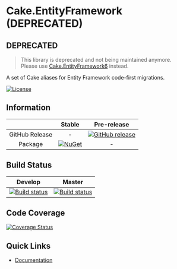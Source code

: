 # Cake.EntityFramework (DEPRECATED)

## DEPRECATED 
> This library is deprecated and not being maintained anymore.  
> Please use [Cake.EntityFramework6](https://github.com/cake-contrib/Cake.EntityFramework6) instead.


A set of Cake aliases for Entity Framework code-first migrations.

[![License](http://img.shields.io/:license-mit-blue.svg)](http://cake-contrib.mit-license.org)

## Information

| |Stable|Pre-release|
|:--:|:--:|:--:|
|GitHub Release|-|[![GitHub release](https://img.shields.io/github/release/cake-contrib/Cake.EntityFramework.svg)](https://github.com/cake-contrib/Cake.EntityFramework/releases/latest)|
|Package|[![NuGet](https://img.shields.io/nuget/v/Cake.EntityFramework.svg)](https://www.nuget.org/packages/Cake.EntityFramework)|-|

## Build Status

|Develop|Master|
|:--:|:--:|
|[![Build status](https://ci.appveyor.com/api/projects/status/github/cake-contrib/Cake.EntityFramework?branch=develop&svg=true)](https://ci.appveyor.com/project/cakecontrib/cake-entityframework/branch/develop)|[![Build status](https://ci.appveyor.com/api/projects/status/github/cake-contrib/Cake.EntityFramework?branch=master&svg=true)](https://ci.appveyor.com/project/cakecontrib/cake-entityframework/branch/master)|

## Code Coverage
[![Coverage Status](https://coveralls.io/repos/github/cake-contrib/Cake.EntityFramework/badge.svg?branch=develop)](https://coveralls.io/github/cake-contrib/Cake.EntityFramework?branch=develop)

## Quick Links

- [Documentation](https://cake-contrib.github.io/Cake.EntityFramework)
